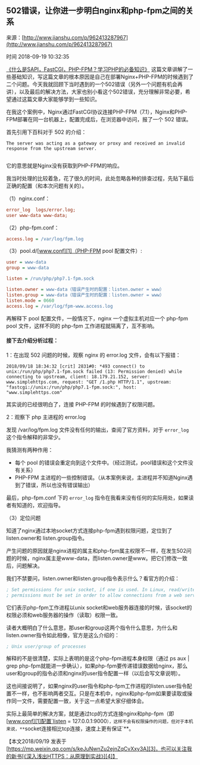 ## 502错误，让你进一步明白nginx和php-fpm之间的关系

来源：[http://www.jianshu.com/p/962413287967](http://www.jianshu.com/p/962413287967)

时间 2018-09-19 10:32:35


[《什么是SAPI，FastCGI，PHP-FPM？学习PHP的必备知识》][0]
这篇文章讲解了一些基础知识，写这篇文章的根本原因是自己在部署Nginx+PHP-FPM的时候遇到了二个问题。今天我就回顾下当时遇到的一个502错误（另外一个问题有机会再讲），以及最后的解决方法，大家也别小看这个502错误，充分理解非常必要，希望通过这篇文章大家能够学到一些知识。

在我这个案例中，Nginx通过FastCGI协议连接PHP-FPM（7.1），Nginx和PHP-FPM部署在同一台机器上，配置完成后，在浏览器中访问，报了一个 502 错误。

首先引用下百科对于 502 的介绍：

```
The server was acting as a gateway or proxy and received an invalid response from the upstream server.


```

它的意思就是Nginx没有获取到PHP-FPM的响应。

我当时处理的比较着急，花了很久的时间，此处忽略各种的排查过程，先贴下最后正确的配置（和本次问题有关的）。

（1）nginx.conf：

```ini
error_log  logs/error.log;
user www-data www-data;
```

（2）php-fpm.conf：

```ini
access.log = /var/log/fpm.log
```

（3）pool.d/[www.conf][1]（PHP-FPM pool 配置文件）:

```ini
user = www-data
group = www-data

listen = /run/php/php7.1-fpm.sock

listen.owner = www-data（错误产生时的配置：listen.owner = www）
listen.group = www-data（错误产生时的配置：listen.owner = www）
listen.mode = 0660
access.log = /var/log/fpm-www.access.log
```

再解释下 pool 配置文件，一般情况下，nginx 一个虚拟主机对应一个 php-fpm pool 文件，这样不同的 php-fpm 工作进程就隔离了，互不影响。

  
#### 接下去介绍分析过程：

1：在出现 502 问题的时候，观察 nginx 的 error.log 文件，会有以下报错：

```
2018/09/18 18:34:32 [crit] 2831#0: *493 connect() to unix:/run/php/php7.1-fpm.sock failed (13: Permission denied) while connecting to upstream, client: 18.179.21.152, server: www.simplehttps.com, request: "GET /1.php HTTP/1.1", upstream: "fastcgi://unix:/run/php/php7.1-fpm.sock:", host: "www.simplehttps.com"
```

其实说的已经很明白了，连接 PHP-FPM 的时候遇到了权限问题。

2：观察下 php 主进程的 error.log

发现 /var/log/fpm.log 文件没有任何的输出，查阅了官方资料，对于 `error_log` 这个指令解释的非常少。

我猜测有两种作用：


* 每个 pool 的错误会重定向到这个文件中。（经过测试，pool错误和这个文件没有关系）
* PHP-FPM 主进程的一些控制错误。（从本案例来说，主进程并不知道Nginx遇到了错误，所以也没有错误输出）
    

最后，php-fpm.conf 下的 `error_log` 指令在我看来没有任何的实际用处，如果读者有知道的，欢迎指导。

（3）定位问题

知道了nginx通过本地socket方式连接php-fpm遇到权限问题，定位到了listen.owner和 listen.group指令。

产生问题的原因就是nginx进程的属主和php-fpm属主权限不一样，在发生502问题的时候，nginx属主是www-data，而listen.owner是www。把它们修改一致后，问题解决。

我们不禁要问，listen.owner和listen.group指令表示什么？看官方的介绍：

```ini
; Set permissions for unix socket, if one is used. In Linux, read/write
; permissions must be set in order to allow connections from a web server. Many
```

它们表示php-fpm工作进程以unix socket和web服务器连接的时候，该socket的权限必须和web服务器的操作（读取）权限一致。

读者大概明白了什么意思，那user和group这两个指令什么意思，为什么和listen.owner指令如此相像，官方是这么介绍的：

```ini
; Unix user/group of processes
```

解释的不是很清楚，实际上表明的是这个php-fpm进程本身权限（通过 ps aux | grep php-fpm就能进一步确认），如果php-fpm要传递错误数据给nginx，那么user和group的指令必须和nginx的user指令配置一样（以后会写文章说明）。

这也间接说明了，如果nginx的user指令和php-fpm工作进程的listen.user指令配置不一样，也不影响两者交互。只是在本机中，nginx和php-fpm如果要读取或操作同一文件，需要配置一致，关于这一点希望大家仔细体会。

实际上最简单的解决方案，就是通过tcp的方式连接nginx和php-fpm（即[www.conf][1]配置`listen = 127.0.0.1:9000`），这样不会有权限操作的问题，但对于本机来说，**`socket连接相比tcp连接，速度上更有保证`**。

【本文2018/09/19 发表于[https://mp.weixin.qq.com/s/keJuNwnZu2ejnZqCvXxy3A][3]，也可以关注我的新书[《深入浅出HTTPS：从原理到实战》][4]】


[0]: https://mp.weixin.qq.com/s/strSY6y8M_CO5xb47o0gbA
[1]: http://www.conf
[2]: http://www.conf
[3]: https://mp.weixin.qq.com/s/keJuNwnZu2ejnZqCvXxy3A
[4]: https://mp.weixin.qq.com/s/80oQhzmP9BTimoReo1oMeQ